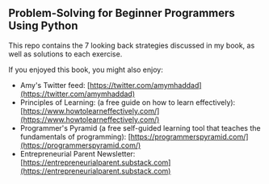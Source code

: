 ## Problem-Solving for Beginner Programmers Using Python

This repo contains the 7 looking back strategies discussed in my book, as well as solutions to each exercise.

If you enjoyed this book, you might also enjoy:

* Amy's Twitter feed: [https://twitter.com/amymhaddad](https://twitter.com/amymhaddad)
* Principles of Learning: (a free guide on how to learn effectively): [https://www.howtolearneffectively.com/](https://www.howtolearneffectively.com/)
* Programmer's Pyramid (a free self-guided learning tool that teaches the fundamentals of programming): [https://programmerspyramid.com/](https://programmerspyramid.com/)
* Entrepreneurial Parent Newsletter: [https://entrepreneurialparent.substack.com](https://entrepreneurialparent.substack.com)